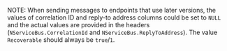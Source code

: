 NOTE: When sending messages to endpoints that use later versions, the values of correlation ID and reply-to address columns could be set to `NULL` and the actual values are provided in the headers (`NServiceBus.CorrelationId` and `NServiceBus.ReplyToAddress`). The value `Recoverable` should always be `true`/`1`.
